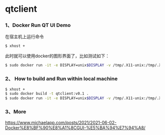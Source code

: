 # qtclient
### 1、Docker Run QT UI Demo 

在宿主机上运行命令

```bash
$ xhost +
```

此时就可以使用docker的图形界面了，比如测试如下：

```bash
$ sudo docker run -it -e DISPLAY=unix$DISPLAY -v /tmp/.X11-unix:/tmp/.X11-unix lorahz/qtclient:0.2
```



### 2、 How to build and Run within local machine

```bash
$ xhost +
$ sudo docker build -t qtclient:v0.1 .
$ sudo docker run -it -e DISPLAY=unix$DISPLAY -v /tmp/.X11-unix:/tmp/.X11-unix qtclient:v0.1
```



### 3、More

https://www.michaelapp.com/posts/2021/2021-06-02-Docker%E8%BF%90%E8%A1%8CGUI-%E5%BA%94%E7%94%A8/
